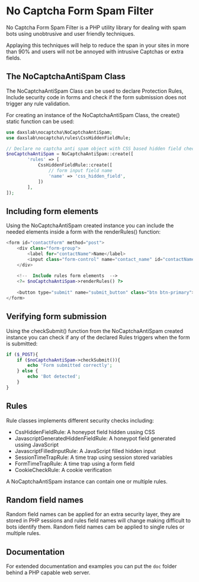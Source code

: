 
# No Captcha Form Spam Filter

No Captcha Form Spam Filter is a PHP utility library for dealing with 
spam bots using unobtrusive and user friendly techniques.

Applaying this techniques will help to reduce the span in your sites in 
more than 90% and users will not be annoyed with intrusive Captchas or 
extra fields.

## The NoCaptchaAntiSpam Class

The NoCaptchaAntiSpam Class can be used to declare Protection Rules, 
Include security code in forms and check if the form submission does 
not trigger any rule validation.

For creating an instance of the NoCaptchaAntiSpam Class, the create() 
static function can be used:
    
```php
use daxslab\nocaptcha\NoCaptchaAntiSpam;
use daxslab\nocaptcha\rules\CssHiddenFieldRule;

// Declare no captcha anti spam object with CSS based hidden field check
$noCaptchaAntiSpam = NoCaptchaAntiSpam::create([
        'rules' => [
            CssHiddenFieldRule::create([
                // form input field name
                'name' => 'css_hidden_field',
            ])
        ],
]);
```

## Including form elements

Using the NoCaptchaAntiSpam created instance you can include the needed 
elements inside a form with the renderRules() function:

```php
<form id="contactForm" method="post">
    <div class="form-group">
        <label for="contactName">Name</label>
        <input class="form-control" name="contact_name" id="contactName" placeholder="Enter name">
    </div>
    
    <!--  Include rules form elements  -->
    <?= $noCaptchaAntiSpam->renderRules() ?>
    
    <button type="submit" name="submit_button" class="btn btn-primary">Submit</button>
</form>    
```

## Verifying form submission

Using the checkSubmit() function from the NoCaptchaAntiSpam created 
instance you can check if any of the declared Rules triggers when the 
form is submitted:

```php
if ($_POST){
    if ($noCaptchaAntiSpam->checkSubmit()){
        echo 'Form submitted correctly';
    } else {
        echo 'Bot detected';
    }
}
```

## Rules

Rule classes implements different security checks including:

- CssHiddenFieldRule: A honeypot field hidden ussing CSS
- JavascriptGeneratedHiddenFieldRule: A honeypot field generated ussing JavaScript
- JavascriptFilledInputRule: A JavaScript filled hidden input
- SessionTimeTrapRule: A time trap using session stored variables
- FormTimeTrapRule: A time trap using a form field
- CookieCheckRule: A cookie verification

A NoCaptchaAntiSpam instance can contain one or multiple rules.

## Random field names

Random field names can be applied for an extra security layer, they are 
stored in PHP sessions and rules field names will change making 
difficult to bots identify them. Random field names cam be applied 
to single rules or multiple rules.

## Documentation

For extended documentation and examples you can put the `doc` folder 
behind a PHP capable web server.
